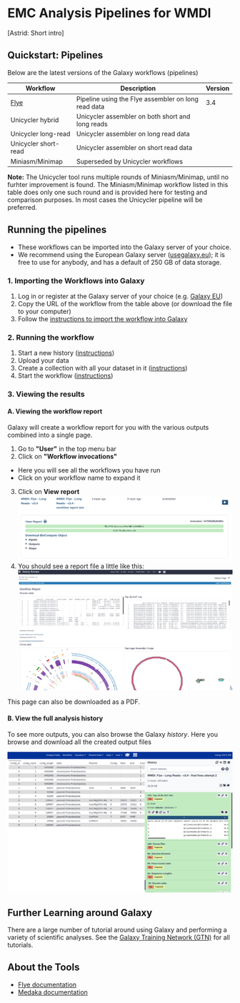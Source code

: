 # EMC Analysis Pipelines for WMDI

[Astrid: Short intro]


## Quickstart: Pipelines

Below are the latest versions of the Galaxy workflows (pipelines)


| Workflow                | Description                                      | Version |
|-------------------------|--------------------------------------------------|---------|
| [Flye](../Flye_longreads_v3.4.ga)         | Pipeline using the Flye assembler on long read data  |  3.4    |
| Unicycler hybrid        | Unicycler assembler on both short and long reads |         |
| Unicycler long-read     | Unicycler assembler on long read data            |         |
| Unicycler short-read    | Unicycler assembler on short read data           |         |
| Miniasm/Minimap         | Superseded by Unicycler workflows                |         |


**Note:** The Unicycler tool runs multiple rounds of Miniasm/Minimap, until no furhter improvement is found. The Miniasm/Minimap workflow listed in this table does only one such round and is provided here for testing and comparison purposes. In most cases the Unicycler pipeline will be preferred.

## Running the pipelines

- These workflows can be imported into the Galaxy server of your choice.
- We recommend using the European Galaxy server ([usegalaxy.eu](https://usegalaxy.eu)); it is free to use for anybody, and has a default of 250 GB of data storage.


### 1. Importing the Workflows into Galaxy


1. Log in or register at the Galaxy server of your choice (e.g. [Galaxy EU](https://usegalaxy.eu))
2. Copy the URL of the workflow from the table above (or download the file to your computer)
3. Follow the [instructions to import the workflow into Galaxy](https://training.galaxyproject.org/training-material/faqs/galaxy/workflows_import.html)


### 2. Running the workflow

1. Start a new history ([instructions](https://training.galaxyproject.org/training-material/faqs/galaxy/histories_create_new.html))
2. Upload your data
3. Create a collection with all your dataset in it ([instructions](https://training.galaxyproject.org/training-material/faqs/galaxy/collections_build_list.html))
4. Start the workflow ([instructions](https://training.galaxyproject.org/training-material/faqs/galaxy/workflows_run.html))


### 3. Viewing the results

#### A. Viewing the workflow report

Galaxy will create a workflow report for you with the various outputs combined into a single page.

1. Go to **"User"** in the top menu bar
2. Click on **"Workflow invocations"**
  - Here you will see all the workflows you have run
  - Click on your workflow name to expand it
3. Click on **View report**
  ![screenshot of button to click for workflow report](images/screenshot_workflow_invocations.png)
4. You should see a report file a little like this:
  ![example of a workflow report](images/screenshot_workflow_report.png)


This page can also be downloaded as a PDF.

#### B. View the full analysis history

To see more outputs, you can also browse the Galaxy *history*. Here you browse and download all the created output files

![](images/screenshot_history.png)


## Further Learning around Galaxy

There are a large number of tutorial around using Galaxy and performing a variety of scientific analyses. See the [Galaxy Training Network (GTN)](https://training.galaxyproject.org) for all tutorials.


## About the Tools

- [Flye documentation](https://github.com/fenderglass/Flye/blob/flye/docs/USAGE.md)
- [Medaka documentation](https://nanoporetech.github.io/medaka/)

